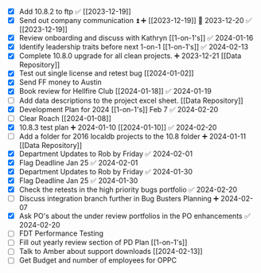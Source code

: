 - [x] Add 10.8.2 to ftp ✅ [[2023-12-19]] 
- [x] Send out company communication ⏫ ➕ [[2023-12-19]] 📅 2023-12-20 ✅ [[2023-12-19]]
- [x] Review onboarding and discuss with Kathryn [[1-on-1's]] ✅ 2024-01-16
- [x] Identify leadership traits before next 1-on-1 [[1-on-1's]] ✅ 2024-02-13
- [x] Complete 10.8.0 upgrade for all clean projects. ➕ 2023-12-21 [[Data Repository]]
- [x] Test out single license and retest bug [[2024-01-02]]
- [x] Send FF money to Austin
- [x] Book review for Hellfire Club [[2024-01-18]] ✅ 2024-01-19
- [ ] Add data descriptions to the project excel sheet. [[Data Repository]]
- [x] Development Plan for 2024 [[1-on-1's]] Feb 7 ✅ 2024-02-20
- [ ] Clear Roach [[2024-01-08]]
- [x] 10.8.3 test plan ➕ 2024-01-10 [[2024-01-10]] ✅ 2024-02-20
- [ ] Add a folder for 2016 localdb projects to the 10.8 folder ➕ 2024-01-11 [[Data Repository]]
- [x] Department Updates to Rob by Friday ✅ 2024-02-01
- [x] Flag Deadline Jan 25 ✅ 2024-02-01
- [x] Department Updates to Rob by Friday ✅ 2024-01-30
- [x] Flag Deadline Jan 25 ✅ 2024-01-30
- [x] Check the retests in the high priority bugs portfolio ✅ 2024-02-20
- [ ] Discuss integration branch further in Bug Busters Planning ➕ 2024-02-07
- [x] Ask PO's about the under review portfolios in the PO enhancements ✅ 2024-02-20
- [ ] FDT Performance Testing
- [ ] Fill out yearly review section of PD Plan [[1-on-1's]]
- [ ] Talk to Amber about support downloads [[2024-02-13]]
- [ ] Get Budget and number of employees for OPPC